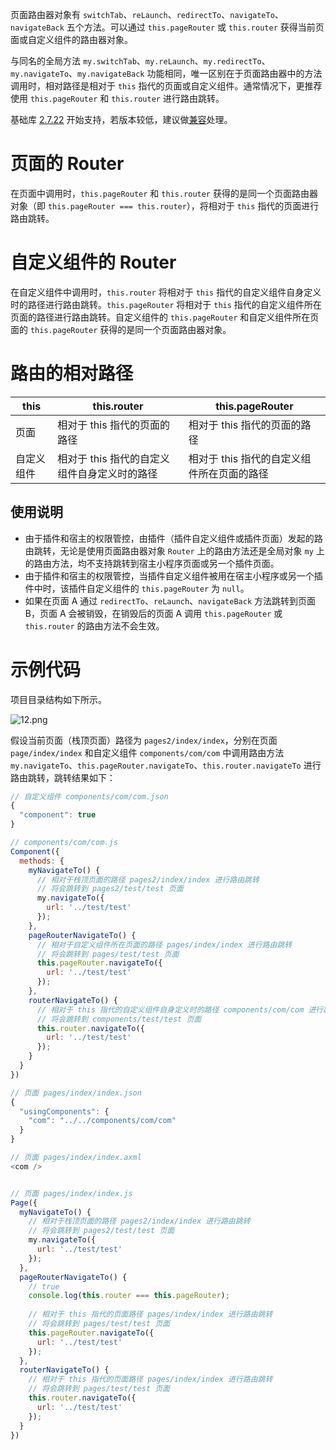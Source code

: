 页面路由器对象有 `switchTab`、`reLaunch`、`redirectTo`、`navigateTo`、`navigateBack` 五个方法。可以通过 `this.pageRouter` 或 `this.router` 获得当前页面或自定义组件的路由器对象。

与同名的全局方法 `my.switchTab`、`my.reLaunch`、`my.redirectTo`、`my.navigateTo`、`my.navigateBack` 功能相同，唯一区别在于页面路由器中的方法调用时，相对路径是相对于 `this` 指代的页面或自定义组件。通常情况下，更推荐使用 `this.pageRouter` 和 `this.router` 进行路由跳转。

基础库 [2.7.22](https://opendocs.alipay.com/mini/framework/lib-upgrade-v2) 开始支持，若版本较低，建议做[兼容](https://opendocs.alipay.com/mini/framework/compatibility)处理。

# 页面的 Router

在页面中调用时，`this.pageRouter` 和 `this.router` 获得的是同一个页面路由器对象（即 `this.pageRouter === this.router`），将相对于 `this` 指代的页面进行路由跳转。

# 自定义组件的 Router

在自定义组件中调用时，`this.router` 将相对于 `this` 指代的自定义组件自身定义时的路径进行路由跳转。`this.pageRouter` 将相对于 `this` 指代的自定义组件所在页面的路径进行路由跳转。自定义组件的 `this.pageRouter` 和自定义组件所在页面的 `this.pageRouter` 获得的是同一个页面路由器对象。

# 路由的相对路径

| this                | this.router                         | this.pageRouter                             |
|---------------------|-------------------------------------|---------------------------------------------|
| 页面                | 相对于 this 指代的页面的路径       | 相对于 this 指代的页面的路径               |
| 自定义组件          | 相对于 this 指代的自定义组件自身定义时的路径 | 相对于 this 指代的自定义组件所在页面的路径 |

## 使用说明

- 由于插件和宿主的权限管控，由插件（插件自定义组件或插件页面）发起的路由跳转，无论是使用页面路由器对象 `Router` 上的路由方法还是全局对象 `my` 上的路由方法，均不支持跳转到宿主小程序页面或另一个插件页面。
- 由于插件和宿主的权限管控，当插件自定义组件被用在宿主小程序或另一个插件中时，该插件自定义组件的 `this.pageRouter` 为 `null`。
- 如果在页面 A 通过 `redirectTo`、`reLaunch`、`navigateBack` 方法跳转到页面 B，页面 A 会被销毁，在销毁后的页面 A 调用 `this.pageRouter` 或 `this.router` 的路由方法不会生效。
# 示例代码

项目目录结构如下所示。

![12.png](https://cdn.nlark.com/yuque/0/2022/png/179989/1658209600139-81520d04-02bd-49a1-8a42-c9dbe2e85ba5.png#align=left&display=inline&height=267&margin=%5Bobject%20Object%5D&name=12.png&originHeight=534&originWidth=256&size=26153&status=done&style=none&width=128)

假设当前页面（栈顶页面）路径为 `pages2/index/index`，分别在页面 `page/index/index` 和自定义组件 `components/com/com` 中调用路由方法 `my.navigateTo`、`this.pageRouter.navigateTo`、`this.router.navigateTo` 进行路由跳转，跳转结果如下：

```javascript
// 自定义组件 components/com/com.json
{
  "component": true
}

// components/com/com.js
Component({
  methods: {
    myNavigateTo() {
      // 相对于栈顶页面的路径 pages2/index/index 进行路由跳转
      // 将会跳转到 pages2/test/test 页面
      my.navigateTo({
        url: '../test/test'
      });
    },
    pageRouterNavigateTo() {
      // 相对于自定义组件所在页面的路径 pages/index/index 进行路由跳转
      // 将会跳转到 pages/test/test 页面
      this.pageRouter.navigateTo({
        url: '../test/test'
      });
    },
    routerNavigateTo() {
      // 相对于 this 指代的自定义组件自身定义时的路径 components/com/com 进行路由跳转
      // 将会跳转到 components/test/test 页面
      this.router.navigateTo({
        url: '../test/test'
      });
    }
  }
})
```

```javascript
// 页面 pages/index/index.json
{
  "usingComponents": {
    "com": "../../components/com/com"
  }
}

// 页面 pages/index/index.axml
<com />


// 页面 pages/index/index.js
Page({
  myNavigateTo() {
    // 相对于栈顶页面的路径 pages2/index/index 进行路由跳转
    // 将会跳转到 pages2/test/test 页面
    my.navigateTo({
      url: '../test/test'
    });
  },
  pageRouterNavigateTo() {
    // true
    console.log(this.router === this.pageRouter);
    
    // 相对于 this 指代的页面路径 pages/index/index 进行路由跳转
    // 将会跳转到 pages/test/test 页面
    this.pageRouter.navigateTo({
      url: '../test/test'
    });
  },
  routerNavigateTo() {
    // 相对于 this 指代的页面路径 pages/index/index 进行路由跳转
    // 将会跳转到 pages/test/test 页面
    this.router.navigateTo({
      url: '../test/test'
    });
  }
})
```
